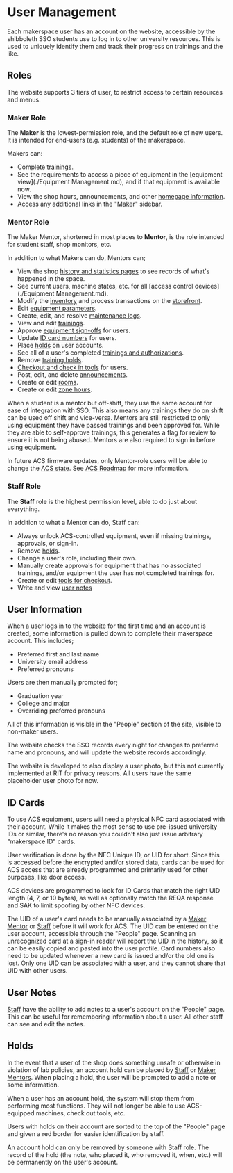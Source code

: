 # User Management

Each makerspace user has an account on the website, accessible by the shibboleth SSO students use to log in to other university resources. This is used to uniquely identify them and track their progress on trainings and the like.

## Roles

The website supports 3 tiers of user, to restrict access to certain resources and menus.

### Maker Role

The **Maker** is the lowest-permission role, and the default role of new users. It is intended for end-users (e.g. students) of the makerspace. 

Makers can:

* Complete [trainings](./Trainings.md).
* See the requirements to access a piece of equipment in the [equipment view](./Equipment Management.md), and if that equipment is available now.
* View the shop hours, announcements, and other [homepage information](./Homepage.md).
* Access any additional links in the "Maker" sidebar.

### Mentor Role

The Maker Mentor, shortened in most places to **Mentor**, is the role intended for student staff, shop monitors, etc.

In addition to what Makers can do, Mentors can;

* View the shop [history and statistics pages](./History%20&%20Statistics.md) to see records of what's happened in the space.
* See current users, machine states, etc. for all [access control devices](./Equipment Management.md).
* Modify the [inventory](./Inventory%20&%20Sales.md) and process transactions on the [storefront](./Inventory%20&%20Sales.md).
* Edit [equipment parameters](./Equipment%20Management.md).
* Create, edit, and resolve [maintenance logs](./Equipment%20Management.md#maintenance-logs).
* View and edit [trainings](./Trainings.md).
* Approve [equipment sign-offs](./Trainings.md#staff-approval) for users.
* Update [ID card numbers](#id-cards) for users.
* Place [holds](#holds) on user accounts.
* See all of a user's completed [trainings and authorizations](./Trainings.md).
* Remove [training holds](./Trainings.md#training-holds).
* [Checkout and check in tools](./Tool%20Checkout.md) for users.
* Post, edit, and delete [announcements](./Homepage.md#announcements).
* Create or edit [rooms](./Equipment%20Management.md#rooms-and-zones).
* Create or edit [zone hours](./Homepage.md#open-hours).

When a student is a mentor but off-shift, they use the same account for ease of integration with SSO. This also means any trainings they do on shift can be used off shift and vice-versa. Mentors are still restricted to only using equipment they have passed trainings and been approved for. While they are able to self-approve trainings, this generates a flag for review to ensure it is not being abused. Mentors are also required to sign in before using equipment. 

In future ACS firmware updates, only Mentor-role users will be able to change the [ACS state](../ACS%20Hardware/ACS%20Core.md#acs-state). See [ACS Roadmap](../ACS%20Hardware/index.md#roadmap) for more information.

### Staff Role

The **Staff** role is the highest permission level, able to do just about everything.

In addition to what a Mentor can do, Staff can:

* Always unlock ACS-controlled equipment, even if missing trainings, approvals, or sign-in.
* Remove [holds](#holds).
* Change a user's role, including their own.
* Manually create approvals for equipment that has no associated trainings, and/or equipment the user has not completed trainings for.
* Create or edit [tools for checkout](./Tool%20Checkout.md).
* Write and view [user notes](#user-notes)

## User Information

When a user logs in to the website for the first time and an account is created, some information is pulled down to complete their makerspace account. This includes;

* Preferred first and last name
* University email address
* Preferred pronouns

Users are then manually prompted for;

* Graduation year
* College and major
* Overriding preferred pronouns

All of this information is visible in the "People" section of the site, visible to non-maker users.

The website checks the SSO records every night for changes to preferred name and pronouns, and will update the website records accordingly.

The website is developed to also display a user photo, but this not currently implemented at RIT for privacy reasons. All users have the same placeholder user photo for now.

## ID Cards

To use ACS equipment, users will need a physical NFC card associated with their account. While it makes the most sense to use pre-issued university IDs or similar, there's no reason you couldn't also just issue arbitrary "makerspace ID" cards. 

User verification is done by the NFC Unique ID, or UID for short. Since this is accessed before the encrypted and/or stored data, cards can be used for ACS access that are already programmed and primarily used for other purposes, like door access.

ACS devices are programmed to look for ID Cards that match the right UID length (4, 7, or 10 bytes), as well as optionally match the REQA response and SAK to limit spoofing by other NFC devices. 

The UID of a user's card needs to be manually associated by a [Maker Mentor](#mentor-role) or [Staff](#staff-role) before it will work for ACS. The UID can be entered on the user account, accessible through the "People" page. Scanning an unrecognized card at a sign-in reader will report the UID in the history, so it can be easily copied and pasted into the user profile. Card numbers also need to be updated whenever a new card is issued and/or the old one is lost. Only one UID can be associated with a user, and they cannot share that UID with other users.

## User Notes

[Staff](#staff-role) have the ability to add notes to a user's account on the "People" page. This can be useful for remembering information about a user. All other staff can see and edit the notes. 

## Holds

In the event that a user of the shop does something unsafe or otherwise in violation of lab policies, an account hold can be placed by [Staff](#staff-role) or [Maker Mentors](#mentor-role). When placing a hold, the user will be prompted to add a note or some information. 

When a user has an account hold, the system will stop them from performing most functions. They will not longer be able to use ACS-equipped machines, check out tools, etc. 

Users with holds on their account are sorted to the top of the "People" page and given a red border for easier identification by staff.

An account hold can only be removed by someone with Staff role. The record of the hold (the note, who placed it, who removed it, when, etc.) will be permanently on the user's account.